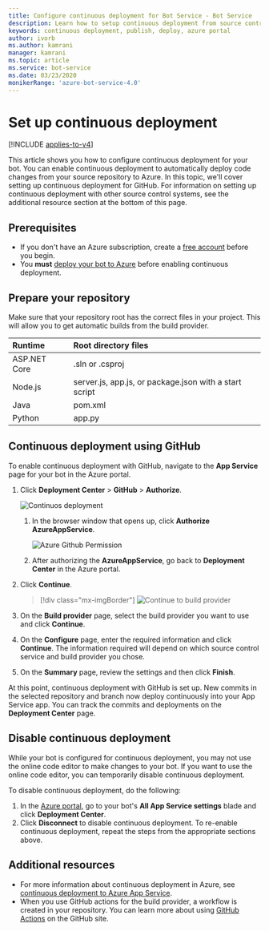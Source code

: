 ```yaml
---
title: Configure continuous deployment for Bot Service - Bot Service
description: Learn how to setup continuous deployment from source control for a Bot Service.
keywords: continuous deployment, publish, deploy, azure portal
author: ivorb
ms.author: kamrani
manager: kamrani
ms.topic: article
ms.service: bot-service
ms.date: 03/23/2020
monikerRange: 'azure-bot-service-4.0'
---
```


# Set up continuous deployment

[!INCLUDE [applies-to-v4](includes/applies-to-v4-current.md)]

This article shows you how to configure continuous deployment for your bot. You can enable continuous deployment to automatically deploy code changes from your source repository to Azure. In this topic, we'll cover setting up continuous deployment for GitHub. For information on setting up continuous deployment with other source control systems, see the additional resource section at the bottom of this page.

## Prerequisites

- If you don't have an Azure subscription, create a [free account](https://portal.azure.com) before you begin.
- You **must** [deploy your bot to Azure](bot-builder-deploy-az-cli.md) before enabling continuous deployment.

## Prepare your repository

Make sure that your repository root has the correct files in your project. This will allow you to get automatic builds from the build provider.

|Runtime | Root directory files |
|:-------|:---------------------|
| ASP.NET Core | .sln or .csproj |
| Node.js | server.js, app.js, or package.json with a start script |
| Java | pom.xml  |
| Python | app.py |

## Continuous deployment using GitHub

To enable continuous deployment with GitHub, navigate to the **App Service** page for your bot in the Azure portal.

1. Click **Deployment Center** > **GitHub** > **Authorize**.

   ![Continuos deployment](media/azure-bot-build/azure-deployment.png)

   1. In the browser window that opens up, click **Authorize AzureAppService**.

      ![Azure Github Permission](media/azure-bot-build/azure-deployment-github.png)

   1. After authorizing the **AzureAppService**, go back to **Deployment Center** in the Azure portal.

1. Click **Continue**.

      > [!div class="mx-imgBorder"]
      > ![Continue to build provider](media/azure-bot-build/azure-deployment-continue.png)

1. On the **Build provider** page, select the build provider you want to use and click **Continue**.

1. On the **Configure** page, enter the required information and click **Continue**. The information required will depend on which source control service and build provider you chose.

1. On the **Summary** page, review the settings and then click **Finish**.

At this point, continuous deployment with GitHub is set up. New commits in the selected repository and branch now deploy continuously into your App Service app. You can track the commits and deployments on the **Deployment Center** page.

## Disable continuous deployment

While your bot is configured for continuous deployment, you may not use the online code editor to make changes to your bot. If you want to use the online code editor, you can temporarily disable continuous deployment.

To disable continuous deployment, do the following:

1. In the [Azure portal](https://portal.azure.com), go to your bot's **All App Service settings** blade and click **Deployment Center**.
1. Click **Disconnect** to disable continuous deployment. To re-enable continuous deployment, repeat the steps from the appropriate sections above.

## Additional resources

- For more information about continuous deployment in Azure, see  [continuous deployment to Azure App Service](/azure/app-service/deploy-continuous-deployment).
- When you use GitHub actions for the build provider, a workflow is created in your repository. You can learn more about using [GitHub Actions](https://help.github.com/en/actions) on the GitHub site.
